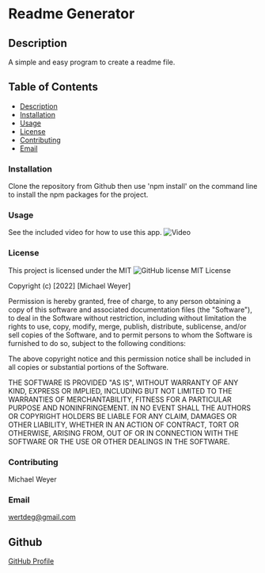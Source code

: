 # Readme Generator
## Description
A simple and easy program to create a readme file.
## **Table of Contents**
 * [Description](#description)
 * [Installation](#installation)
 * [Usage](#usage)
 * [License](#license)
 * [Contributing](#contributing)
 * [Email](#email)
    
    
### **Installation**
Clone the repository from Github then use 'npm install' on the command line to install the npm packages for the project.
### **Usage**
See the included video for how to use this app.
![Video](https://youtu.be/P6rjBClr2Y0)
### **License**
This project is licensed under the MIT
![GitHub license](https://img.shields.io/badge/license-MIT-blue.svg)
MIT License

Copyright (c) [2022] [Michael Weyer]

Permission is hereby granted, free of charge, to any person obtaining a copy
of this software and associated documentation files (the "Software"), to deal
in the Software without restriction, including without limitation the rights
to use, copy, modify, merge, publish, distribute, sublicense, and/or sell
copies of the Software, and to permit persons to whom the Software is
furnished to do so, subject to the following conditions:

The above copyright notice and this permission notice shall be included in all
copies or substantial portions of the Software.

THE SOFTWARE IS PROVIDED "AS IS", WITHOUT WARRANTY OF ANY KIND, EXPRESS OR
IMPLIED, INCLUDING BUT NOT LIMITED TO THE WARRANTIES OF MERCHANTABILITY,
FITNESS FOR A PARTICULAR PURPOSE AND NONINFRINGEMENT. IN NO EVENT SHALL THE
AUTHORS OR COPYRIGHT HOLDERS BE LIABLE FOR ANY CLAIM, DAMAGES OR OTHER
LIABILITY, WHETHER IN AN ACTION OF CONTRACT, TORT OR OTHERWISE, ARISING FROM,
OUT OF OR IN CONNECTION WITH THE SOFTWARE OR THE USE OR OTHER DEALINGS IN THE
SOFTWARE.
### **Contributing**
Michael Weyer
### **Email**
wertdeg@gmail.com
## Github
[GitHub Profile](https://github.com/undefined)
  
